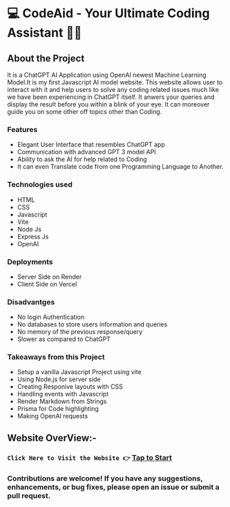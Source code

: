 # 💻 CodeAid - Your Ultimate Coding Assistant 👨‍💻

## About the Project

It is a ChatGPT AI Application using OpenAI newest Machine Learning Model.It is my first Javascript AI model website. This website allows user to interact with it and help users to solve any coding related issues much like we have been experiencing in ChatGPT itself. It anwers your queries and display the result before you within a blink of your eye. It can moreover guide you on some other off topics other than Coding.

### Features
- Elegant User Interface that resembles ChatGPT app
- Communication with advanced GPT 3 model API
- Ability to ask the AI for help related to Coding
- It can even Translate code from one Programming Language to Another.

### Technologies used
- HTML 
- CSS
- Javascript
- Vite
- Node Js
- Express Js
- OpenAI

### Deployments
- Server Side on Render
- Client Side on Vercel

### Disadvantges
- No login Authentication
- No databases to store users information and queries
- No memory of the previous response/query
- Slower as compared to ChatGPT

### Takeaways from this Project
- Setup a vanilla Javascript Project using vite
- Using Node.js for server side
- Creating Responive layouts with CSS
- Handling events with Javascript
- Render Markdown from Strings
- Prisma for Code highlighting
- Making OpenAI requests

## Website OverView:-

### ```Click Here to Visit the Website 👉``` [Tap to Start](https://code-aid-dhrupad17.vercel.app/)

### Contributions are welcome! If you have any suggestions, enhancements, or bug fixes, please open an issue or submit a pull request.
